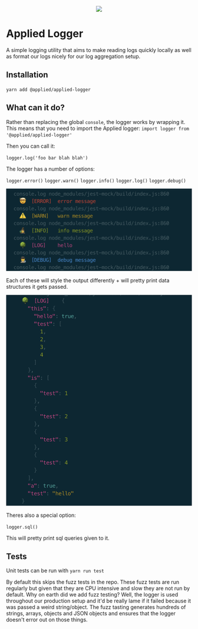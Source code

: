 <p align="center">
  <img src="https://gallery.mailchimp.com/81a14df4fa42a1bebf5e7ff02/images/3edf8995-7586-4aa7-b860-1c49c051c23d.png" width="200" height="auto" />
</p>


# Applied Logger

A simple logging utility that aims to make reading logs quickly locally as well as format our logs nicely for our log aggregation setup.

## Installation

`yarn add @applied/applied-logger`

## What can it do?

Rather than replacing the global `console`, the logger works by wrapping it. This means that you need to import the Applied logger:
`import logger from '@applied/applied-logger'`

Then you can call it:

`logger.log('foo bar blah blah')`

The logger has a number of options:

`logger.error()`
`logger.warn()`
`logger.info()`
`logger.log()`
`logger.debug()`

![Alt text](/readmeImages/levels.png?raw=true "Optional Title")

Each of these will style the output differently + will pretty print data structures it gets passed.

![Alt text](/readmeImages/pretty.png?raw=true "Optional Title")

Theres also a special option:

`logger.sql()`

This will pretty print sql queries given to it.

## Tests

Unit tests can be run with `yarn run test`

By default this skips the fuzz tests in the repo. These fuzz tests are run regularly but given that they are CPU intensive and slow they are not run by default.
Why on earth did we add fuzz testing?
Well, the logger is used throughout our production setup and it'd be really lame if it failed because it was passed a weird string/object. The fuzz tasting generates hundreds of strings, arrays, objects and JSON objects and ensures that the logger doesn't error out on those things.